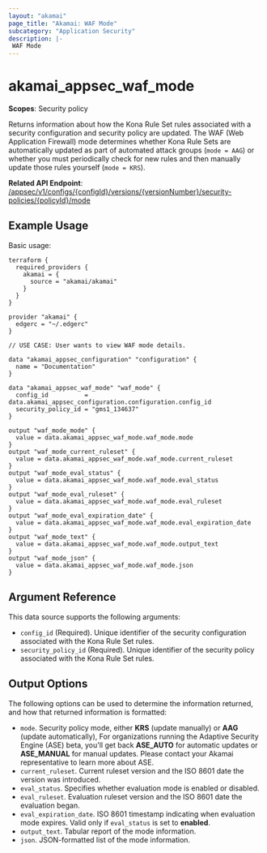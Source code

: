 ```yaml
---
layout: "akamai"
page_title: "Akamai: WAF Mode"
subcategory: "Application Security"
description: |-
 WAF Mode
---
```


# akamai_appsec_waf_mode

**Scopes**: Security policy

Returns information about how the Kona Rule Set rules associated with a security configuration and security policy are updated. The WAF (Web Application Firewall) mode determines whether Kona Rule Sets are automatically updated as part of automated attack groups (`mode = AAG`) or whether you must periodically check for new rules and then manually update those rules yourself (`mode = KRS`).

**Related API Endpoint**: [/appsec/v1/configs/{configId}/versions/{versionNumber}/security-policies/{policyId}/mode](https://techdocs.akamai.com/application-security/reference/get-policy-mode)

## Example Usage

Basic usage:

```
terraform {
  required_providers {
    akamai = {
      source = "akamai/akamai"
    }
  }
}

provider "akamai" {
  edgerc = "~/.edgerc"
}

// USE CASE: User wants to view WAF mode details.

data "akamai_appsec_configuration" "configuration" {
  name = "Documentation"
}

data "akamai_appsec_waf_mode" "waf_mode" {
  config_id          = data.akamai_appsec_configuration.configuration.config_id
  security_policy_id = "gms1_134637"
}

output "waf_mode_mode" {
  value = data.akamai_appsec_waf_mode.waf_mode.mode
}
output "waf_mode_current_ruleset" {
  value = data.akamai_appsec_waf_mode.waf_mode.current_ruleset
}
output "waf_mode_eval_status" {
  value = data.akamai_appsec_waf_mode.waf_mode.eval_status
}
output "waf_mode_eval_ruleset" {
  value = data.akamai_appsec_waf_mode.waf_mode.eval_ruleset
}
output "waf_mode_eval_expiration_date" {
  value = data.akamai_appsec_waf_mode.waf_mode.eval_expiration_date
}
output "waf_mode_text" {
  value = data.akamai_appsec_waf_mode.waf_mode.output_text
}
output "waf_mode_json" {
  value = data.akamai_appsec_waf_mode.waf_mode.json
}
```

## Argument Reference

This data source supports the following arguments:

- `config_id` (Required). Unique identifier of the security configuration associated with the Kona Rule Set rules.
- `security_policy_id` (Required). Unique identifier of the security policy associated with the Kona Rule Set rules.

## Output Options

The following options can be used to determine the information returned, and how that returned information is formatted:

- `mode`. Security policy mode, either **KRS** (update manually) or **AAG** (update automatically), For organizations running the Adaptive Security Engine (ASE) beta, you'll get back **ASE_AUTO** for automatic updates or **ASE_MANUAL** for manual updates. Please contact your Akamai representative to learn more about ASE.
- `current_ruleset`. Current ruleset version and the ISO 8601 date the version was introduced.
- `eval_status`. Specifies whether evaluation mode is enabled or disabled.
- `eval_ruleset`. Evaluation ruleset version and the ISO 8601 date the evaluation began.
- `eval_expiration_date`. ISO 8601 timestamp indicating when evaluation mode expires. Valid only if `eval_status` is set to **enabled**.
- `output_text`. Tabular report of the mode information.
- `json`. JSON-formatted list of the mode information.